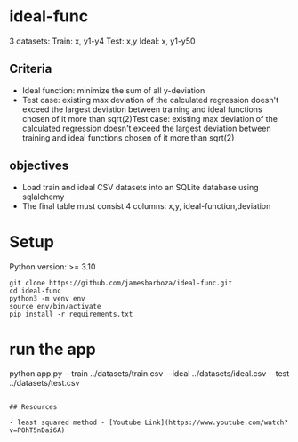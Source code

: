 # ideal-func

3 datasets:
Train: x, y1-y4
Test: x,y
Ideal: x, y1-y50

## Criteria

- Ideal function: minimize the sum of all y-deviation
- Test case: existing max deviation of the calculated regression doesn't exceed the largest deviation between training and ideal functions chosen of it more than sqrt(2)Test case: existing max deviation of the calculated regression doesn't exceed the largest deviation between training and ideal functions chosen of it more than sqrt(2)

## objectives

- Load train and ideal CSV datasets into an SQLite database using sqlalchemy
- The final table must consist 4 columns: x,y, ideal-function,deviation

# Setup

Python version: >= 3.10


```
git clone https://github.com/jamesbarboza/ideal-func.git
cd ideal-func
python3 -m venv env
source env/bin/activate
pip install -r requirements.txt
```

# run the app
python app.py --train ../datasets/train.csv --ideal ../datasets/ideal.csv --test  ../datasets/test.csv
```

## Resources

- least squared method - [Youtube Link](https://www.youtube.com/watch?v=P8hT5nDai6A)
